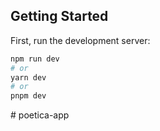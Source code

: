 ## Getting Started

First, run the development server:

```bash
npm run dev
# or
yarn dev
# or
pnpm dev
```
#   p o e t i c a - a p p  
 